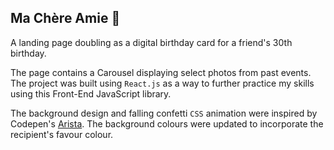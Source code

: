 ## Ma Ch&#232;re Amie 🎂

A landing page doubling as a digital birthday card for a friend's 30th birthday.

The page contains a Carousel displaying select photos from past events. The project was built using `React.js` as a way to further practice my skills using this Front-End JavaScript library.

The background design and falling confetti `CSS` animation were inspired by Codepen's [Arista](https://codepen.io/aristamademe/pen/JjZZzBJ). The background colours were updated to incorporate the recipient's favour colour.